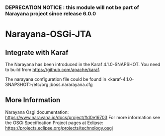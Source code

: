 ### DEPRECATION NOTICE : this module will not be part of Narayana project since release 6.0.0

# Narayana-OSGi-JTA

## Integrate with Karaf

The Narayana has been introduced in the Karaf 4.1.0-SNAPSHOT. You need to build from https://github.com/apache/karaf.

The narayana configuration file could be found in <karaf-4.1.0-SNAPSHOT>/etc/org.jboss.nararayana.cfg


## More Information

Narayana Osgi documentation: https://www.narayana.io/docs/project/#d0e16703
For more information see the OSGi Specification Project pages at Eclipse: https://projects.eclipse.org/projects/technology.osgi